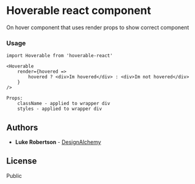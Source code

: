 # Hoverable react component

On hover component that uses render props to show correct component

### Usage

```
import Hoverable from 'hoverable-react'

<Hoverable 
    render={hovered => 
        hovered ? <div>Im hovered</div> : <div>Im not hovered</div>
    }    
/>
```

```
Props:
    className - applied to wrapper div
    styles - applied to wrapper div
```


## Authors

*   **Luke Robertson** - [DesignAlchemy](https://github.com/designalchemy/)

## License

Public
